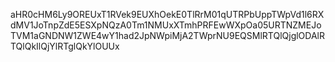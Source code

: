 aHR0cHM6Ly9OREUxT1RVek9EUXhOekE0TlRrM01qUTRPbUppTWpVd1l6RXdMV1JoTnpZdE5ESXpNQzA0Tm1NMUxXTmhPRFEwWXpOa05URTNZMEJoTVM1aGNDNW1ZWE4wY1had2JpNWpiMjA2TWprNU9EQSMlRTQlQjglODAlRTQlQkIlQjYlRTglQkYlOUUx
